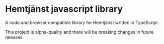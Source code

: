 # Hemtjänst javascript library

A node and browser compatible library for Hemtjänst written in TypeScript.

This project is alpha-quality and there will be breaking changes in future releases. 